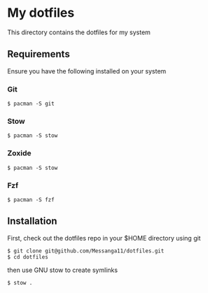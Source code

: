# My dotfiles

This directory contains the dotfiles for my system

## Requirements

Ensure you have the following installed on your system

### Git

```
$ pacman -S git
```

### Stow

```
$ pacman -S stow
```

### Zoxide

```
$ pacman -S stow
```

### Fzf

```
$ pacman -S fzf
```

## Installation

First, check out the dotfiles repo in your $HOME directory using git

```
$ git clone git@github.com/Messanga11/dotfiles.git
$ cd dotfiles
```

then use GNU stow to create symlinks

```
$ stow .
```
